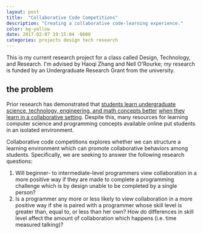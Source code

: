 ```yaml
---
layout: post
title:  "Collaborative Code Competitions"
description: "Creating a collaborative code-learning experience."
color: bg-yellow
date: 2017-02-07 19:15:04 -0600
categories: projects design tech research
---
```

This is my current research project for a class called Design, Technology, and Research. I'm advised by Haoqi Zhang and Nell O'Rourke; my research is funded by an Undergraduate Research Grant from the university.

## the problem

Prior research has demonstrated that [students learn undergraduate science, technology, engineering, and math concepts better](http://journals.sagepub.com/doi/abs/10.3102/00346543069001021) [when they learn in a collaborative setting](http://scholar.lib.vt.edu/ejournals/JTE/v7n1/gokhale.jte-v7n1.html?ref=Sawos.Org). Despite this, many resources for learning computer science and programming concepts available online put students in an isolated environment.

Collaborative code competitions explores whether we can structure a learning environment which can promote collaborative behaviors among students. Specifically, we are seeking to answer the following research questions:
1. Will beginner- to intermediate-level programmers view collaboration in a more positive way if they are made to complete a programming challenge which is by design unable to be completed by a single person?
2. Is a programmer any more or less likely to view collaboration in a more positive way if she is paired with a programmer whose skill level is greater than, equal to, or less than her own? How do differences in skill level affect the amount of collaboration which happens (i.e. time measured talking)?
